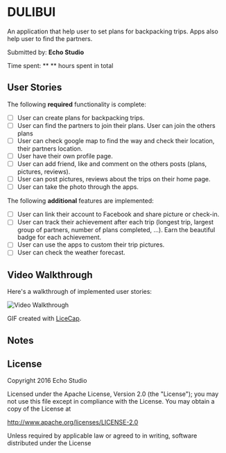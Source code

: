 # DULIBUI
An application that help user to set plans for backpacking trips. Apps also help user to find the partners. 

Submitted by: **Echo Studio**

Time spent: ** ** hours spent in total

## User Stories

The following **required** functionality is complete:

* [ ] User can create plans for backpacking trips.
* [ ] User can find the partners to join their plans. User can join the others plans
* [ ] User can check google map to find the way and check their location, their partners location.
* [ ] User have their own profile page.
* [ ] User can add friend, like and comment on the others posts (plans, pictures, reviews).
* [ ] User can post pictures, reviews about the trips on their home page.
* [ ] User can take the photo through the apps.

The following **additional** features are implemented:

- [ ] User can link their account to Facebook and share picture or check-in.
- [ ] User can track their achievement after each trip (longest trip, largest group of partners, number of plans completed, …). Earn the beautiful badge for each achievement.
- [ ] User can use the apps to custom their trip pictures.
- [ ] User can check the weather forecast.

## Video Walkthrough 

Here's a walkthrough of implemented user stories:

![Video Walkthrough](http://i.imgur.com/zmJU94x.gif)

GIF created with [LiceCap](http://www.cockos.com/licecap/).

## Notes

## License

Copyright 2016 Echo Studio

Licensed under the Apache License, Version 2.0 (the "License");
you may not use this file except in compliance with the License.
You may obtain a copy of the License at

http://www.apache.org/licenses/LICENSE-2.0

Unless required by applicable law or agreed to in writing, software
distributed under the License 
